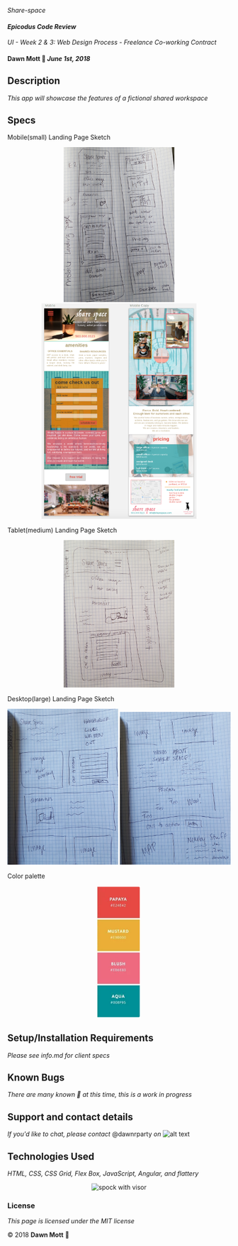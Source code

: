 <!-- Twitter icon from https://github.com/carlsednaoui/gitsocial -->
[1.1]: http://i.imgur.com/tXSoThF.png (twitter icon with padding)
_Share-space_

#### _Epicodus Code Review_
_UI - Week 2 &amp; 3: Web Design Process - Freelance Co-working Contract_

#### **Dawn Mott** :sunrise_over_mountains: _June 1st, 2018_

## Description

_This app will showcase the features of a fictional shared workspace_


## Specs
Mobile(small) Landing Page Sketch
  <div style="text-align:center">
  <img src="./img/sharespace-sketch-mobile.jpg" alt="spock with visor" width="250">
  <img src="./img/sharespace-mobile-sketch.png" alt="spock with visor" width="350">
  </div>

Tablet(medium) Landing Page Sketch
    <div style="text-align:center"><img src="./img/sharespace-sketch-tablet.jpg" alt="spock with visor" width="250"></div>

Desktop(large) Landing Page Sketch
    <div style="text-align:center">
      <img src="./img/sharespace-sketch-desktop1.jpg" alt="spock with visor" width="250">
      <img src="./img/sharespace-desktop2.jpg" alt="spock with visor" width="250"></div>

Color palette
  <div style="text-align:center"><img src="./img/colors.png" alt="spock with visor" width="100"></div>


## Setup/Installation Requirements
_Please see info.md for client specs_


## Known Bugs

_There are many known :bug: at this time, this is a work in progress_

## Support and contact details

_If you'd like to chat, please contact_ @dawnrparty _on_ ![alt text][1.1]

## Technologies Used

_HTML, CSS, CSS Grid, Flex Box, JavaScript, Angular, and flattery_

<div style="text-align:center"><img src="https://i.gifer.com/HysY.gif" alt="spock with visor" width="300"></div>

### License

*This page is licensed under the MIT license*

&copy; 2018 **Dawn Mott** :sunrise_over_mountains:
